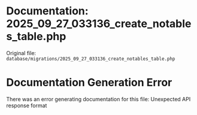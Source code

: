 # Documentation: 2025_09_27_033136_create_notables_table.php

Original file: `database/migrations/2025_09_27_033136_create_notables_table.php`

# Documentation Generation Error

There was an error generating documentation for this file: Unexpected API response format